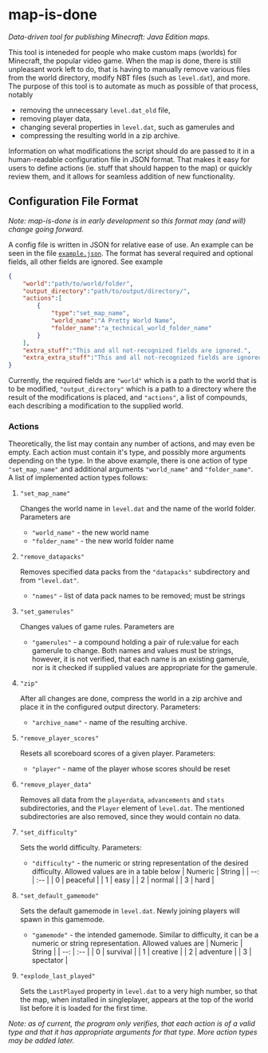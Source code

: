 # map-is-done
*Data-driven tool for publishing Minecraft: Java Edition maps.*

This tool is inteneded for people who make custom maps (worlds) for
Minecraft, the popular video game. When the map is done, there is still 
unpleasant work left to do, that is having to manually remove various files
from the world directory, modify NBT files (such as `level.dat`), and more.
The purpose of this tool is to automate as much as possible of that process,
notably
- removing the unnecessary `level.dat_old` file,
- removing player data,
- changing several properties in `level.dat`, such as gamerules and
- compressing the resulting world in a zip archive.

Information on what modifications the script should do are passed to it in
a human-readable configuration file in JSON format. That makes it easy for
users to define actions (ie. stuff that should happen to the map) or quickly
review them, and it allows for seamless addition of new functionality.

## Configuration File Format

*Note: map-is-done is in early development so this format may (and will)
change going forward.*

A config file is written in JSON for relative ease of use. An example can
be seen in the file [`example.json`](examples/example.json). The format has
several required and optional fields, all other fields are ignored. See example

```json
{
    "world":"path/to/world/folder",
    "output_directory":"path/to/output/directory/",
    "actions":[
        {
            "type":"set_map_name",
            "world_name":"A Pretty World Name",
            "folder_name":"a_technical_world_folder_name"
        }
    ],
    "extra_stuff":"This and all not-recognized fields are ignored.",
    "extra_extra_stuff":"This and all not-recognized fields are ignored."
}
```

Currently, the required fields are `"world"` which is a path to the world
that is to be modified, `"output_directory"` which is a path to a directory
where the result of the modifications is placed, and `"actions"`, a list
of compounds, each describing a modification to the supplied world.

### Actions
Theoretically, the list may contain any number of actions, and may even be
empty. Each action must contain it's type, and possibly more arguments
depending on the type. In the above example, there is one action of type
`"set_map_name"` and additional arguments `"world_name"` and `"folder_name"`.
A list of implemented action types follows:

1. `"set_map_name"`

    Changes the world name in `level.dat` and the name of the world folder.
    Parameters are
    - `"world_name"` - the new world name
    - `"folder_name"` - the new world folder name

2. `"remove_datapacks"`

    Removes specified data packs from the `"datapacks"` subdirectory and from
    `"level.dat"`.
    - `"names"` - list of data pack names to be removed; must be strings

3. `"set_gamerules"`

    Changes values of game rules. Parameters are
    - `"gamerules"` - a compound holding a pair of rule:value for each gamerule
      to change. Both names and values must be strings, however, it is not
      verified, that each name is an existing gamerule, nor is it checked if
      supplied values are appropriate for the gamerule.

4. `"zip"`

    After all changes are done, compress the world in a zip archive and place it
    in the configured output directory. Parameters:
    - `"archive_name"` - name of the resulting archive.

5. `"remove_player_scores"`

    Resets all scoreboard scores of a given player. Parameters:
    - `"player"` - name of the player whose scores should be reset

6. `"remove_player_data"`

    Removes all data from the `playerdata`, `advancements` and `stats`
    subdirectories, and the `Player` element of `level.dat`. The mentioned
    subdirectories are also removed, since they would contain no data.

7. `"set_difficulty"`

    Sets the world difficulty. Parameters:
    - `"difficulty"` - the numeric or string representation of the desired
      difficulty. Allowed values are in a table below
      | Numeric | String   |
      |     --: | :--      |
      |       0 | peaceful |
      |       1 | easy     |
      |       2 | normal   |
      |       3 | hard     |

8. `"set_default_gamemode"`

    Sets the default gamemode in `level.dat`. Newly joining players will spawn
    in this gamemode.
    - `"gamemode"` - the intended gamemode. Similar to difficulty, it can be a numeric
      or string representation. Allowed values are
      | Numeric | String    |
      |     --: | :--       |
      |       0 | survival  |
      |       1 | creative  |
      |       2 | adventure |
      |       3 | spectator |

9. `"explode_last_played"`

    Sets the `LastPlayed` property in `level.dat` to a very high number, so that
    the map, when installed in singleplayer, appears at the top of the world list
    before it is loaded for the first time.

*Note: as of current, the program only verifies, that each action is of a
valid type and that it has appropriate arguments for that type.
More action types may be added later.*
